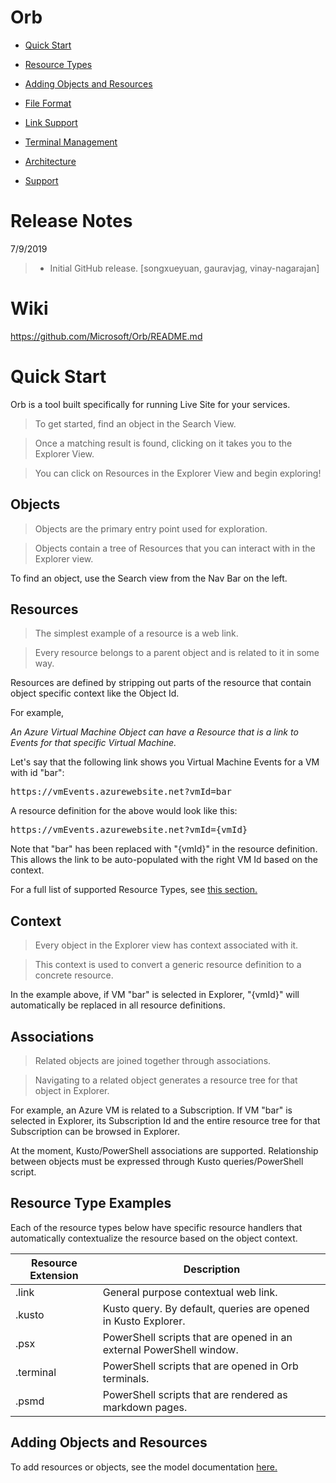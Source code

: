 # Orb

* [Quick Start](#quick-start)

* [Resource Types](#resource-type-examples)

* [Adding Objects and Resources](models.md)

* [File Format](fileFormat.md)

* [Link Support](linkSupport.md)

* [Terminal Management](terminal.md)

* [Architecture](architecture.md)

* [Support](#support)

# Release Notes
7/9/2019
> * Initial GitHub release. [songxueyuan, gauravjag, vinay-nagarajan]

# Wiki

<a href= "https://github.com/Microsoft/Orb/README.md" target="_blank">https://github.com/Microsoft/Orb/README.md</a>

# Quick Start

Orb is a tool built specifically for running Live Site for your services. 

> To get started, find an object in the Search View.

> Once a matching result is found, clicking on it takes you to the Explorer View.

> You can click on Resources in the Explorer View and begin exploring!

## Objects
> Objects are the primary entry point used for exploration.

> Objects contain a tree of Resources that you can interact with in the Explorer view.

To find an object, use the Search view from the Nav Bar on the left.

## Resources
> The simplest example of a resource is a web link.

> Every resource belongs to a parent object and is related to it in some way.

Resources are defined by stripping out parts of the resource that contain object specific context like the Object Id.

For example,

*An Azure Virtual Machine Object can have a Resource that is a link to Events for that specific Virtual Machine.*

Let's say that the following link shows you Virtual Machine Events for a VM with id "bar":

<pre>
https://vmEvents.azurewebsite.net?vmId=bar
</pre>

A resource definition for the above would look like this:

<pre>
https://vmEvents.azurewebsite.net?vmId={vmId}
</pre>

Note that "bar" has been replaced with "{vmId}" in the resource definition. This allows the link to be auto-populated with the right VM Id based on the context.

For a full list of supported Resource Types, see [this section.](#supported-resource-types)

## Context

> Every object in the Explorer view has context associated with it.

> This context is used to convert a generic resource definition to a concrete resource.

In the example above, if VM "bar" is selected in Explorer, "{vmId}" will automatically be replaced in all resource definitions.


## Associations

> Related objects are joined together through associations.

> Navigating to a related object generates a resource tree for that object in Explorer.

For example, an Azure VM is related to a Subscription. If VM "bar" is selected in Explorer, its Subscription Id and the entire resource tree for that Subscription can be browsed in Explorer.

At the moment, Kusto/PowerShell associations are supported. Relationship between objects must be expressed through Kusto queries/PowerShell script.

## Resource Type Examples

Each of the resource types below have specific resource handlers that automatically contextualize the resource based on the object context.

Resource Extension | Description
------------ | -------------
.link | General purpose contextual web link.
.kusto | Kusto query. By default, queries are opened in Kusto Explorer.
.psx | PowerShell scripts that are opened in an external PowerShell window.
.terminal | PowerShell scripts that are opened in Orb terminals.
.psmd | PowerShell scripts that are rendered as markdown pages.


## Adding Objects and Resources

To add resources or objects, see the model documentation [here.](models.md)




